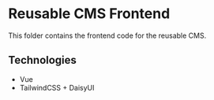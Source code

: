 # Reusable CMS Frontend

This folder contains the frontend code for the reusable CMS.

## Technologies

- Vue
- TailwindCSS + DaisyUI
